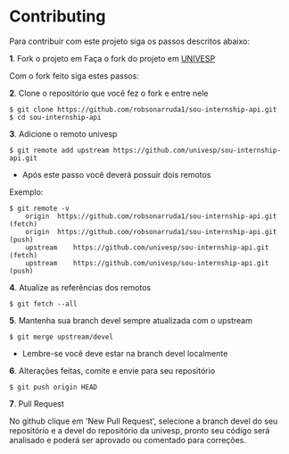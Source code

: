 # Contributing

Para contribuir com este projeto siga os passos descritos abaixo:

**1**. Fork o projeto em Faça o fork do projeto em [UNIVESP](https://github.com/univesp/sou-internship-api)

Com o fork feito siga estes passos:

**2**. Clone o repositório que você fez o fork e entre nele
```
$ git clone https://github.com/robsonarruda1/sou-internship-api.git
$ cd sou-internship-api
```

**3**. Adicione o remoto univesp
```
$ git remote add upstream https://github.com/univesp/sou-internship-api.git
```
* Após este passo você deverá possuir dois remotos

Exemplo:
```
$ git remote -v
    origin	https://github.com/robsonarruda1/sou-internship-api.git (fetch)
    origin	https://github.com/robsonarruda1/sou-internship-api.git (push)
    upstream	https://github.com/univesp/sou-internship-api.git (fetch)
    upstream	https://github.com/univesp/sou-internship-api.git (push)
```

**4**. Atualize as referências dos remotos
```
$ git fetch --all
```

**5**. Mantenha sua branch devel sempre atualizada com o upstream
```
$ git merge upstream/devel
```
* Lembre-se você deve estar na branch devel localmente

**6**. Alterações feitas, comite e envie para seu repositório
```
$ git push origin HEAD
```

**7**. Pull Request

No github clique em 'New Pull Request', selecione a branch devel do seu repositório e a devel do repositório da univesp, pronto seu código será analisado e poderá ser aprovado ou comentado para correções.